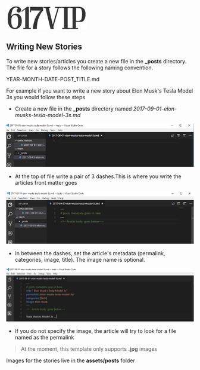 ![Wicked Silly News](assets/header-logo.png)
## Writing New Stories
To write new stories/articles you create a new file in the **_posts** directory. The file for a story follows the following naming convention.

YEAR-MONTH-DATE-POST_TITLE.md

For example if you want to write a new story about Elon Musk's Tesla Model 3s  you would  follow these steps

* Create a new file in the **_posts** directory named *2017-09-01-elon-musks-tesla-model-3s.md* 

![metadata](assets/examples/metadata.png)

* At the top of file write a pair of 3 dashes.This is where you write the articles front matter goes

![metadata](assets/examples/metadata1.png)
   
* In between the dashes, set the article's metadata (permalink, categories, image, title). The image name is optional. 

![metadata](assets/examples/metadata2.png)

* If you do not specify the image, the article will try to look for a file named as the permalink

> At the moment, this template only supports **.jpg** images

Images for the stories live in the **assets/posts** folder